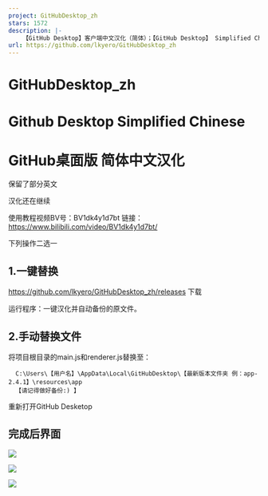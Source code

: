 ```yaml
---
project: GitHubDesktop_zh
stars: 1572
description: |-
    【GitHub Desktop】客户端中文汉化（简体）；【GitHub Desktop】 Simplified Chinese interface；（GitHub桌面版 中文汉化，非网页插件）
url: https://github.com/lkyero/GitHubDesktop_zh
---
```


# GitHubDesktop_zh
Github Desktop Simplified Chinese
==

GitHub桌面版 简体中文汉化
==
保留了部分英文

汉化还在继续

使用教程视频BV号：BV1dk4y1d7bt
链接：https://www.bilibili.com/video/BV1dk4y1d7bt/

下列操作二选一

1.一键替换
--------
https://github.com/lkyero/GitHubDesktop_zh/releases 下载

运行程序：一键汉化并自动备份的原文件。

2.手动替换文件
---------
将项目根目录的main.js和renderer.js替换至：

      C:\Users\【用户名】\AppData\Local\GitHubDesktop\【最新版本文件夹 例：app-2.4.1】\resources\app
      【请记得做好备份:) 】
      
重新打开GitHub Desketop 

完成后界面
---------
![](https://cdn.jsdelivr.net/gh/lkyero/GitHubDesktop_zh@ced0d74/img/1.PNG)

![](https://cdn.jsdelivr.net/gh/lkyero/GitHubDesktop_zh@ced0d74/img/2.PNG)

![](https://cdn.jsdelivr.net/gh/lkyero/GitHubDesktop_zh@ced0d74/img/3.PNG)

